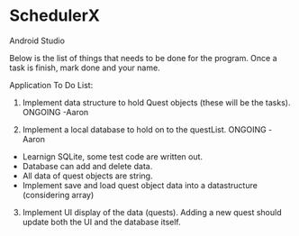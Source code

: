 # SchedulerX
Android Studio

Below is the list of things that needs to be done for the program. Once a task is finish, mark done and your name.

Application To Do List:

1. Implement data structure to hold Quest objects (these will be the tasks). ONGOING -Aaron

2. Implement a local database to hold on to the questList. ONGOING -Aaron

  - Learnign SQLite, some test code are written out.
  - Database can add and delete data. 
  - All data of quest objects are string.
  - Implement save and load quest object data into a datastructure (considering array)
  
3. Implement UI display of the data (quests). Adding a new quest should update both the UI and the database itself.


